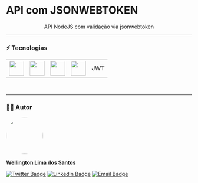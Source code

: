 # API com JSONWEBTOKEN
<p align="center">API NodeJS com validação via jsonwebtoken</p>
<hr>

### ⚡ Tecnologias
<table>
 <tr>
  <td><img src="https://cdn.jsdelivr.net/gh/devicons/devicon/icons/typescript/typescript-original.svg" width="40" height="40"/></td>
  <td><img src="https://cdn.jsdelivr.net/gh/devicons/devicon/icons/nodejs/nodejs-original.svg" width="40" height="40"/></td>
  <td><img src="https://cdn.jsdelivr.net/gh/devicons/devicon/icons/express/express-original-wordmark.svg" width="40" height="40"/></td>
  <td><img src="https://cdn.jsdelivr.net/gh/devicons/devicon/icons/react/react-original-wordmark.svg" width="40" height="40"/></td>
  <td>JWT</td>
 </tr>
</table>
<br>
<hr>

### :technologist: Autor
<a href="https://github.com/wellington-lima">
 <img style="border-radius: 50%;" src="https://avatars.githubusercontent.com/u/11821851?v=4" width="100px;" alt=""/>
 <br />
 <p><b>Wellington Lima dos Santos</b></sub></a> <a href="https://github.com/wellington-lima" title="GitHub"></a></p>


[![Twitter Badge](https://img.shields.io/badge/-@Welling52805950-1ca0f1?style=flat-square&labelColor=1ca0f1&logo=twitter&logoColor=white&link=https://twitter.com/Welling52805950)](https://twitter.com/Welling52805950) [![Linkedin Badge](https://img.shields.io/badge/-Wellington-blue?style=flat-square&logo=Linkedin&logoColor=white&link=https://www.linkedin.com/in/wellington-lima-dos-santos-13343143/)](https://www.linkedin.com/in/wellington-lima-dos-santos-13343143/) 
[![Email Badge](https://img.shields.io/badge/-wellington@sophysistemas.com-c14438?style=flat-square&logo=Gmail&color=11ab3a&logoColor=white&link=mailto:wellington@sophysistemas.com)](mailto:wellington@sophysistemas.com)

